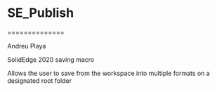 # SE_Publish
==============

Andreu Playa

SolidEdge 2020 saving macro

Allows the user to save from the workspace into multiple formats on a designated root folder

